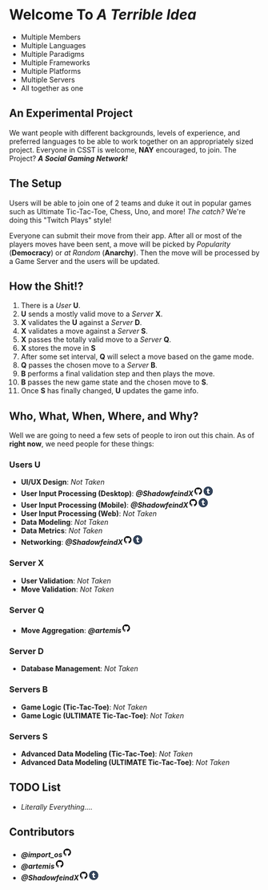 # Welcome To *A Terrible Idea*
- Multiple Members
- Multiple Languages
- Multiple Paradigms
- Multiple Frameworks
- Multiple Platforms
- Multiple Servers
- All together as one

## An Experimental Project
We want people with different backgrounds, levels of experience, and preferred languages to be able to work together on an appropriately sized project. Everyone in CSST is welcome, **NAY** encouraged, to join. The Project? **_A Social Gaming Network!_**

## The Setup
Users will be able to join one of 2 teams and duke it out in popular games such as Ultimate Tic-Tac-Toe, Chess, Uno, and more! *The catch?* We're doing this "Twitch Plays" style!  

Everyone can submit their move from their app. After all or most of the players moves have been sent, a move will be picked by _Popularity_ (**Democracy**) or _at Random_ (**Anarchy**). Then the move will be processed by a Game Server and the users will be updated.

## How the Shit!?
1. There is a _User_ **U**.
2. **U** sends a mostly valid move to a _Server_ **X**.
3. **X** validates the **U** against a _Server_ **D**.
3. **X** validates a move against a _Server_ **S**.
4. **X** passes the totally valid move to a _Server_ **Q**.
5. **X** stores the move in **S**
5. After some set interval, **Q** will select a move based on the game mode.
6. **Q** passes the chosen move to a _Server_ **B**.
7. **B** performs a final validation step and then plays the move.
8. **B** passes the new game state and the chosen move to **S**.
9. Once **S** has finally changed, **U** updates the game info.

## Who, What, When, Where, and Why?
Well we are going to need a few sets of people to iron out this chain. As of **right now**, we need people for these things:

### Users U
- **UI/UX Design**:  _Not Taken_
- **User Input Processing (Desktop)**: **_@ShadowfeindX_**[![GitHub_Icon]][Shadow_GitHub][![Tumblr_Icon]][Shadow_Tumblr]
- **User Input Processing (Mobile)**: **_@ShadowfeindX_**[![GitHub_Icon]][Shadow_GitHub][![Tumblr_Icon]][Shadow_Tumblr]
- **User Input Processing (Web)**:  _Not Taken_
- **Data Modeling**:  _Not Taken_
- **Data Metrics**:  _Not Taken_
- **Networking**:  **_@ShadowfeindX_**[![GitHub_Icon]][Shadow_GitHub][![Tumblr_Icon]][Shadow_Tumblr]


### Server X
- **User Validation**:  _Not Taken_
- **Move Validation**:  _Not Taken_

### Server Q
- **Move Aggregation**:  **_@artemis_**[![GitHub_Icon]][Artemis_GitHub]

### Server D
- **Database Management**:  _Not Taken_

### Servers B
- **Game Logic (Tic-Tac-Toe)**:  _Not Taken_
- **Game Logic (ULTIMATE Tic-Tac-Toe)**:  _Not Taken_

### Servers S
- **Advanced Data Modeling (Tic-Tac-Toe)**:  _Not Taken_
- **Advanced Data Modeling (ULTIMATE Tic-Tac-Toe)**:  _Not Taken_

## TODO List
- _Literally Everything...._

## Contributors
[GitHub_Icon]: GitHub.png
[Tumblr_Icon]: Tumblr.png

[Import_GitHub]: https://github.com/incomingstick "Import's GitHub"
[Artemis_GitHub]: https://github.com/ashfordneil "Artemis' GitHub"
[Shadow_GitHub]: https://github.com/ShadowfeindX "Shadow's GitHub"
[Shadow_Tumblr]: https://www.tumblr.com/blog/lifeofpi "Shadow's Blog"
- **_@import_os_**[![GitHub_Icon]][Import_GitHub]
- **_@artemis_**[![GitHub_Icon]][Artemis_GitHub]
- **_@ShadowfeindX_**[![GitHub_Icon]][Shadow_GitHub][![Tumblr_Icon]][Shadow_Tumblr]
